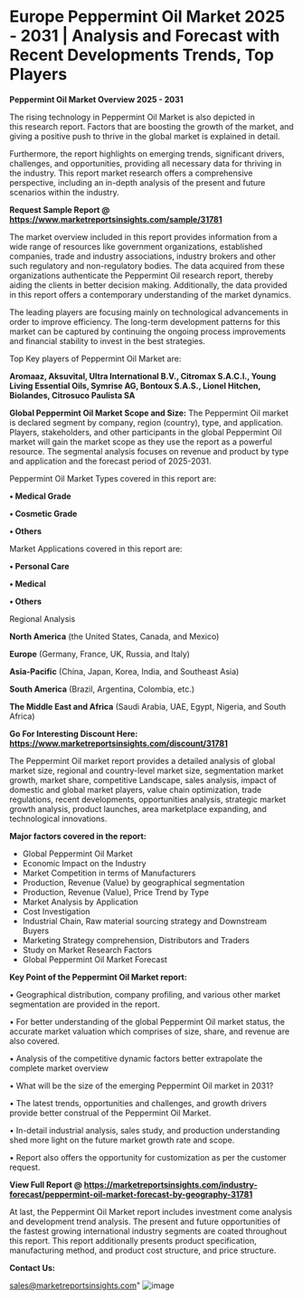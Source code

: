  # Europe Peppermint Oil Market 2025 - 2031 | Analysis and Forecast with Recent Developments Trends, Top Players

<Strong> Peppermint Oil Market Overview 2025 - 2031</strong>

The rising technology in Peppermint Oil Market is also depicted in this research report. Factors that are boosting the growth of the market, and giving a positive push to thrive in the global market is explained in detail.

Furthermore, the report highlights on emerging trends, significant drivers, challenges, and opportunities, providing all necessary data for thriving in the industry. This report market research offers a comprehensive perspective, including an in-depth analysis of the present and future scenarios within the industry.

<strong>Request Sample Report @ <a href=https://www.marketreportsinsights.com/sample/31781>https://www.marketreportsinsights.com/sample/31781</a></strong>

The market overview included in this report provides information from a wide range of resources like government organizations, established companies, trade and industry associations, industry brokers and other such regulatory and non-regulatory bodies. The data acquired from these organizations authenticate the Peppermint Oil research report, thereby aiding the clients in better decision making. Additionally, the data provided in this report offers a contemporary understanding of the market dynamics.

The leading players are focusing mainly on technological advancements in order to improve efficiency. The long-term development patterns for this market can be captured by continuing the ongoing process improvements and financial stability to invest in the best strategies.

Top Key players of Peppermint Oil Market are:

<strong>Aromaaz, Aksuvital, Ultra International B.V., Citromax S.A.C.I., Young Living Essential Oils, Symrise AG, Bontoux S.A.S., Lionel Hitchen, Biolandes, Citrosuco Paulista SA</strong>

<strong><b>Global Peppermint Oil Market Scope and Size:</b></strong>
The Peppermint Oil market is declared segment by company, region (country), type, and application. Players, stakeholders, and other participants in the global Peppermint Oil market will gain the market scope as they use the report as a powerful resource. The segmental analysis focuses on revenue and product by type and application and the forecast period of 2025-2031.

Peppermint Oil Market Types covered in this report are:

<strong>• Medical Grade

• Cosmetic Grade

• Others</strong>

Market Applications covered in this report are:

<strong>• Personal Care

• Medical

• Others</strong> 

Regional Analysis

<strong>North America</strong> (the United States, Canada, and Mexico)

<strong>Europe</strong> (Germany, France, UK, Russia, and Italy)

<strong>Asia-Pacific</strong> (China, Japan, Korea, India, and Southeast Asia)

<strong>South America</strong> (Brazil, Argentina, Colombia, etc.)

<strong>The Middle East and Africa</strong> (Saudi Arabia, UAE, Egypt, Nigeria, and South Africa)

<strong>Go For Interesting Discount Here: <a href=https://www.marketreportsinsights.com/discount/31781>https://www.marketreportsinsights.com/discount/31781</a></strong>

The Peppermint Oil market report provides a detailed analysis of global market size, regional and country-level market size, segmentation market growth, market share, competitive Landscape, sales analysis, impact of domestic and global market players, value chain optimization, trade regulations, recent developments, opportunities analysis, strategic market growth analysis, product launches, area marketplace expanding, and technological innovations.

<strong><b>Major factors covered in the report:</b></strong>
<ul>
  <li>Global Peppermint Oil Market </li>
  <li>Economic Impact on the Industry</li>
  <li>Market Competition in terms of Manufacturers</li>
  <li>Production, Revenue (Value) by geographical segmentation</li>
  <li>Production, Revenue (Value), Price Trend by Type</li>
  <li>Market Analysis by Application</li>
  <li>Cost Investigation</li>
  <li>Industrial Chain, Raw material sourcing strategy and Downstream Buyers</li>
  <li>Marketing Strategy comprehension, Distributors and Traders</li>
  <li>Study on Market Research Factors</li>
  <li>Global Peppermint Oil Market Forecast</li>
</ul>

<strong><b>Key Point of the Peppermint Oil Market report:</b></strong>

• Geographical distribution, company profiling, and various other market segmentation are provided in the report.

• For better understanding of the global Peppermint Oil market status, the accurate market valuation which comprises of size, share, and revenue are also covered.

• Analysis of the competitive dynamic factors better extrapolate the complete market overview

• What will be the size of the emerging Peppermint Oil market in 2031?

• The latest trends, opportunities and challenges, and growth drivers provide better construal of the Peppermint Oil Market.

• In-detail industrial analysis, sales study, and production understanding shed more light on the future market growth rate and scope.

• Report also offers the opportunity for customization as per the customer request.

<strong><b>View Full Report @ <a href=https://marketreportsinsights.com/industry-forecast/peppermint-oil-market-forecast-by-geography-31781>https://marketreportsinsights.com/industry-forecast/peppermint-oil-market-forecast-by-geography-31781</a></b></strong>


At last, the Peppermint Oil Market report includes investment come analysis and development trend analysis. The present and future opportunities of the fastest growing international industry segments are coated throughout this report. This report additionally presents product specification, manufacturing method, and product cost structure, and price structure.

<strong>Contact Us:</strong>

sales@marketreportsinsights.com"
![image](https://github.com/user-attachments/assets/fa50fadb-b47f-4c36-a46d-6c840ded9ae9)

